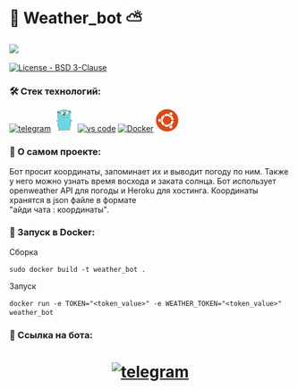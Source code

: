 # 🤖 Weather_bot ⛅

<img src="https://wakatime.com/badge/user/ee2709af-fc5f-498b-aaa1-3ea47bf12a00/project/e497e66d-2d69-43bf-9e50-977fe1e77dfc.svg?style=for-the-badge">

[![License - BSD 3-Clause](https://img.shields.io/static/v1?label=License&message=BSD+3-Clause&color=%239a68af&style=for-the-badge)](/LICENSE)

<h3 align="left">🛠 Стек технологий:</h3>

<!-- Telegram -->
<a href="https://telegram.org/" target="_blank">
<img src="https://img.icons8.com/color/48/000000/telegram-app--v3.png" alt="telegram" width="40" height="40"/></a>
<!-- Golang -->
<a href="https://golang.org" target="_blank"> 
<img src="https://raw.githubusercontent.com/devicons/devicon/master/icons/go/go-original.svg" alt="go lang" width="40" height="40"/></a>
<!-- Visual Studio Code -->
<a href="https://code.visualstudio.com/" target="_blank">
<img src="https://img.icons8.com/fluent/48/000000/visual-studio-code-2019.png" alt="vs code" width="40" height="40"/></a>
<!-- Docker -->
<a href="https://github.com/hud0shnik/golang-to-do" >
<img src="https://img.icons8.com/fluency/48/000000/docker.png" alt="Docker" width="40" height="40"/></a>
<!-- Ubuntu -->
<a href="https://ubuntu.com/" >
<img src="https://raw.githubusercontent.com/github/explore/80688e429a7d4ef2fca1e82350fe8e3517d3494d/topics/ubuntu/ubuntu.png" alt="Ubuntu" width="40" height="40"/></a>

<h3 align="left">📄 О самом проекте:</h3>

Бот просит координаты, запоминает их и выводит погоду по ним. Также у него можно узнать время восхода и заката солнца. Бот использует openweather API для погоды
и Heroku для хостинга. Координаты хранятся в json файле в формате </br> "айди чата : координаты". 


<h3 align="left">🐳 Запуск в Docker:</h3>

Сборка 
```
sudo docker build -t weather_bot .
```

Запуск
```
docker run -e TOKEN="<token_value>" -e WEATHER_TOKEN="<token_value>" weather_bot
```


<h3 align="left">🔗 Ссылка на бота:</h3>
<h1 align="center">
   <a href="https://t.me/hud0shnik_weather_bot" target="_blank"><img src="https://img.icons8.com/external-vitaliy-gorbachev-blue-vitaly-gorbachev/60/000000/external-robot-support-vitaliy-gorbachev-blue-vitaly-gorbachev.png" alt="telegram" width="60" height="60"/></a>
</h1>
